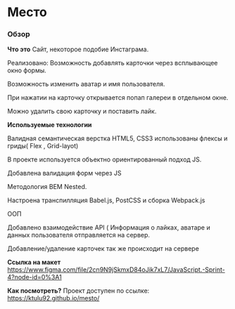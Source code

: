 #  Место

### Обзор

**Что это**
Сайт, некоторое подобие Инстаграма.


Реализовано:
Возможность добавлять карточки через всплывающее окно формы.

Возможность изменить аватар и имя пользователя.

При нажатии на карточку открывается попап галереи в отдельном окне.

Можно удалить свою карточку и поставить лайк.



**Используемые технологии**

Валидная  семантическая верстка HTML5, CSS3 использованы флексы и гриды( Flex , Grid-layot)

В проекте используется объектно ориентированный подход JS.

Добавлена валидация форм через JS

Методология BEM Nested.

Настроена транспилляция Babel.js, PostCSS  и сборка Webpack.js

ООП

Добавлено взаимодействие API ( Информация о лайках, аватаре и данных пользователя отправляется на сервер.

Добавление/удаление карточек так же происходит на сервере

**Ссылка на макет**
https://www.figma.com/file/2cn9N9jSkmxD84oJik7xL7/JavaScript.-Sprint-4?node-id=0%3A1

**Как посмотреть?**
Проект доступен по ссылке: https://ktulu92.github.io/mesto/

